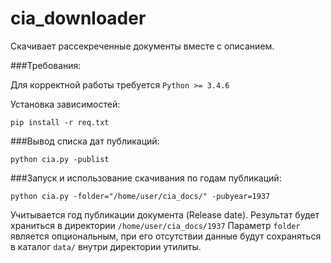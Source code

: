# cia_downloader
Скачивает рассекреченные документы вместе с описанием.

###Требования:

Для корректной работы требуется ```Python >= 3.4.6```

Установка зависимостей:
```commandline
pip install -r req.txt
```

###Вывод списка дат публикаций:

```commandline
python cia.py -publist
```

###Запуск и использование скачивания по годам публикаций:

```commandline
python cia.py -folder="/home/user/cia_docs/" -pubyear=1937
```

Учитывается год публикации документа (Release date).
Результат будет храниться в директории ```/home/user/cia_docs/1937```
Параметр ```folder``` является опциональным, при его отсутствии данные будут сохраняться в каталог ```data/``` внутри директории утилиты.
